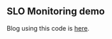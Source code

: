 ## SLO Monitoring demo

Blog using this code is [here](https://zenn.dev/google_cloud_jp/articles/slo-monitoring-gmp).
